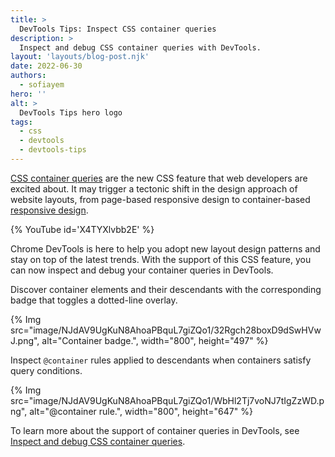 ```yaml
---
title: >
  DevTools Tips: Inspect CSS container queries
description: >
  Inspect and debug CSS container queries with DevTools.
layout: 'layouts/blog-post.njk'
date: 2022-06-30
authors:
  - sofiayem
hero: ''
alt: >
  DevTools Tips hero logo
tags:
  - css
  - devtools
  - devtools-tips
---
```


[CSS container queries](https://web.dev/new-responsive/#responsive-to-the-container) are the new CSS feature that web developers are excited about. It may trigger a tectonic shift in the design approach of website layouts, from page-based responsive design to container-based [responsive design](https://web.dev/new-responsive/#responsive-to-the-container).

{% YouTube id='X4TYXlvbb2E' %}

Chrome DevTools is here to help you adopt new layout design patterns and stay on top of the latest trends. With the support of this CSS feature, you can now inspect and debug your container queries in DevTools.

Discover container elements and their descendants with the corresponding badge that toggles a dotted-line overlay.

{% Img src="image/NJdAV9UgKuN8AhoaPBquL7giZQo1/32Rgch28boxD9dSwHVwJ.png", alt="Container badge.", width="800", height="497" %}

Inspect `@container` rules applied to descendants when containers satisfy query conditions.

{% Img src="image/NJdAV9UgKuN8AhoaPBquL7giZQo1/WbHl2Tj7voNJ7tIgZzWD.png", alt="@container rule.", width="800", height="647" %}

To learn more about the support of container queries in DevTools, see [Inspect and debug CSS container queries](/docs/devtools/css/container-queries/).
